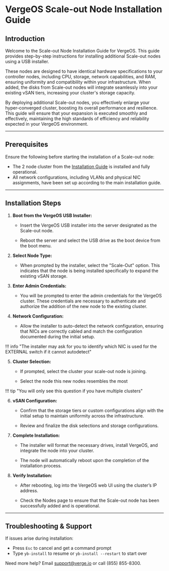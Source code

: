 # VergeOS Scale-out Node Installation Guide


## Introduction

Welcome to the Scale-out Node Installation Guide for VergeOS. This guide provides step-by-step instructions for installing additional Scale-out nodes using a USB installer.

These nodes are designed to have identical hardware specifications to your controller nodes, including CPU, storage, network capabilities, and RAM, ensuring uniformity and compatibility within your infrastructure. When added, the disks from Scale-out nodes will integrate seamlessly into your existing vSAN tiers, increasing your cluster's storage capacity.

By deploying additional Scale-out nodes, you effectively enlarge your hyper-converged cluster, boosting its overall performance and resilience. This guide will ensure that your expansion is executed smoothly and effectively, maintaining the high standards of efficiency and reliability expected in your VergeOS environment.

---

## Prerequisites

Ensure the following before starting the installation of a Scale-out node:

* The 2 node cluster from the [Installation Guide](implementation-guide/installation-guide.md) is installed and fully operational.
* All network configurations, including VLANs and physical NIC assignments, have been set up according to the main installation guide.

---

## Installation Steps

1. **Boot from the VergeOS USB Installer:**

   * Insert the VergeOS USB installer into the server designated as the Scale-out node.

   * Reboot the server and select the USB drive as the boot device from the boot menu.

2. **Select Node Type:**
   
   * When prompted by the installer, select the "Scale-Out" option. This indicates that the node is being installed specifically to expand the existing vSAN storage.

3. **Enter Admin Credentials:**
   
   * You will be prompted to enter the admin credentials for the VergeOS cluster. These credentials are necessary to authenticate and authorize the addition of the new node to the existing cluster.

4. **Network Configuration:**

   * Allow the installer to auto-detect the network configuration, ensuring that NICs are correctly cabled and match the configuration documented during the initial setup.

!!! info "The installer may ask for you to identify which NIC is used for the EXTERNAL switch if it cannot autodetect"

5. **Cluster Selection:** 

   * If prompted, select the cluster your scale-out node is joining.

   * Select the node this new nodes resembles the most

!!! tip "You will only see this question if you have multiple clusters"
   
6. **vSAN Configuration:**

   * Confirm that the storage tiers or custom configurations align with the initial setup to maintain uniformity across the infrastructure.
   
   * Review and finalize the disk selections and storage configurations.

7. **Complete Installation:**

   * The installer will format the necessary drives, install VergeOS, and integrate the node into your cluster.

   * The node will automatically reboot upon the completion of the installation process.

8. **Verify Installation:**
   
   * After rebooting, log into the VergeOS web UI using the cluster’s IP address.
   
   * Check the Nodes page to ensure that the Scale-out node has been successfully added and is operational.

---

## Troubleshooting & Support

If issues arise during installation:

- Press `Esc` to cancel and get a command prompt
- Type `yb-install` to resume or `yb-install --restart` to start over

Need more help? Email [support@verge.io](mailto:support@verge.io) or call (855) 855-8300.